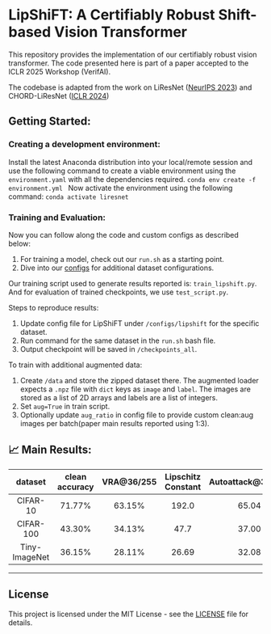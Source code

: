 # LipShiFT: A Certifiably Robust Shift-based Vision Transformer


This repository provides the implementation of our certifiably robust vision transformer. The code presented here is part of a paper accepted to the ICLR 2025 Workshop (VerifAI).

The codebase is adapted from the work on LiResNet ([NeurIPS 2023](https://arxiv.org/abs/2301.12549)) and CHORD-LiResNet ([ICLR 2024](https://openreview.net/forum?id=qz3mcn99cu))


## Getting Started:

### Creating a development environment:
Install the latest Anaconda distribution into your local/remote session and use the following command to create a viable environment using the `environment.yaml` with all the dependencies required.
```conda env create -f environment.yml ```
Now activate the environment using the following command:
``` conda activate liresnet ``` 

### Training and Evaluation:
Now you can follow along the code and custom configs as described below:
1. For training a model, check out our `run.sh` as a starting point. 
2. Dive into our [configs](/configs) for additional dataset configurations.


Our training script used to generate results reported is: `train_lipshift.py`. And for evaluation of trained checkpoints, we use  `test_script.py`.

Steps to reproduce results:
1. Update config file for LipShiFT under `/configs/lipshift` for the specific dataset.
2. Run command for the same dataset in the `run.sh` bash file.
3. Output checkpoint will be saved in `/checkpoints_all`.

To train with additional augmented data:
1. Create `/data` and store the zipped dataset there. The augmented loader expects a `.npz` file with `dict` keys as `image` and `label`. The images are stored as a list of 2D arrays and labels are a list of integers.
2. Set `aug=True` in train script.
3. Optionally update `aug_ratio` in config file to provide custom clean:aug images per batch(paper main results reported using 1:3).

## 📈 Main Results:
| dataset       | clean accuracy | VRA@36/255 | Lipschitz Constant | Autoattack@36/255 |
|:-------------:|:--------------:|:----------:|:------------------:|:-----------------:|
| CIFAR-10      | 71.77%         | 63.15%     |       192.0        |        65.04      |
| CIFAR-100     | 43.30%         | 34.13%     |       47.7         |        37.00      |
| Tiny-ImageNet | 36.15%         | 28.11%     |       26.69        |        32.08      |


---

## License

This project is licensed under the MIT License - see the [LICENSE](LICENSE) file for details.

<!-- ## Citations
If you find this repository useful, consider to use the following citations

```
@INPROCEEDINGS{hu2023scaling,
    title={Unlocking Deterministic Robustness Certification on ImageNet},
    author={Kai Hu and Andy Zou and Zifan Wang and Klas Leino and Matt Fredrikson},
    booktitle={Thirty-seventh Conference on Neural Information Processing Systems},
    year={2023},
    url={https://openreview.net/forum?id=SHyVaWGTO4}
}

@misc{hu2023recipe,
    title={A Recipe for Improved Certifiable Robustness: Capacity and Data}, 
    author={Kai Hu and Klas Leino and Zifan Wang and Matt Fredrikson},
    year={2023},
    eprint={2310.02513},
    archivePrefix={arXiv},
    primaryClass={cs.LG}
}

@INPROCEEDINGS{leino21gloro,
    title = {Globally-Robust Neural Networks},
    author = {Klas Leino and Zifan Wang and Matt Fredrikson},
    booktitle = {International Conference on Machine Learning (ICML)},
    year = {2021}
}
``` -->
